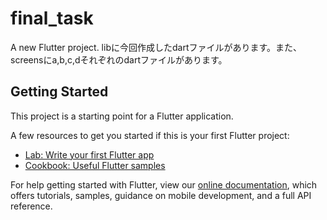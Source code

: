 # final_task

A new Flutter project.
libに今回作成したdartファイルがあります。また、screensにa,b,c,dそれぞれのdartファイルがあります。

## Getting Started

This project is a starting point for a Flutter application.

A few resources to get you started if this is your first Flutter project:

- [Lab: Write your first Flutter app](https://flutter.dev/docs/get-started/codelab)
- [Cookbook: Useful Flutter samples](https://flutter.dev/docs/cookbook)

For help getting started with Flutter, view our
[online documentation](https://flutter.dev/docs), which offers tutorials,
samples, guidance on mobile development, and a full API reference.
